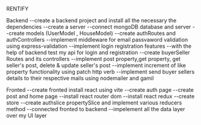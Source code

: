 RENTIFY

Backend
--create a backend project and install all the necessary the dependencies
--create a server
--connect mongoDB database and server
--create models (UserModel , HouseModel)
--create authRoutes and authControllers
--implement middleware for email passvaword validation using express-validation
--implement login registration features
--with the help of backend test my api for login and registration
--create buyerSeller Routes and its controllers
--implement post property,get property, get seller's post, delete & update seller's post
--implement increment of like property functionality using patch http verb
--implement send buyer sellers details to their respective mails using nodemailer and gamil

Fronted
--create fronted install react using vite
--create auth page
--create post and home page
--install react router dom
--install react redux
--create store
--create authslice propertySlice and implement various reducers method
--connected fronted to backend
--impelement all the data layer over my UI layer
